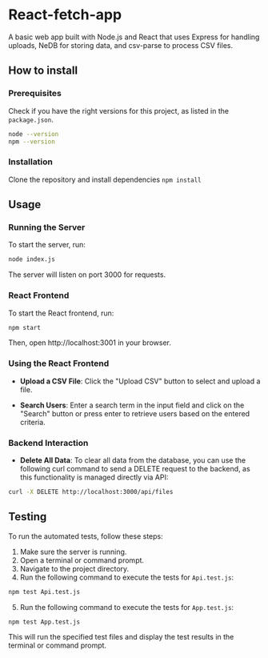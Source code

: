 # React-fetch-app

A basic web app built with Node.js and React that uses Express for handling uploads, NeDB for storing data, and csv-parse to process CSV files.

## How to install


### Prerequisites

Check if you have the right versions for this project, as listed in the `package.json`.


```bash
node --version
npm --version
```

### Installation
Clone the repository and install dependencies `npm install`

## Usage


### Running the Server

To start the server, run:

```bash
node index.js
```

The server will listen on port 3000 for requests.

### React Frontend

To start the React frontend, run:

```bash
npm start
```

Then, open http://localhost:3001 in your browser.

### Using the React Frontend

-   **Upload a CSV File**: Click the "Upload CSV" button to select and upload a file. 
    
-   **Search Users**: Enter a search term in the input field and click on the "Search" button or press enter to retrieve users based on the entered criteria.
    

### Backend Interaction

-   **Delete All Data**: To clear all data from the database, you can use the following curl command to send a DELETE request to the backend, as this functionality is managed directly via API:

```bash
curl -X DELETE http://localhost:3000/api/files
```
    
## Testing

To run the automated tests, follow these steps:

1. Make sure the server is running.
2. Open a terminal or command prompt.
3. Navigate to the project directory.
4. Run the following command to execute the tests for `Api.test.js`:

```bash
npm test Api.test.js
```

5. Run the following command to execute the tests for `App.test.js`:

```bash
npm test App.test.js
```

This will run the specified test files and display the test results in the terminal or command prompt.





